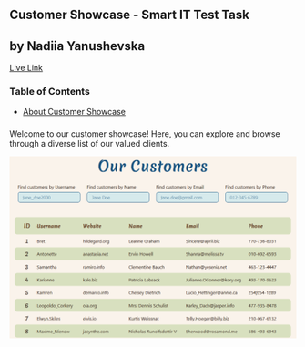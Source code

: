 <section>
    <h1>Customer Showcase - Smart IT Test Task</h1>
    <h2>by Nadiia Yanushevska</h2>
    <a href="https://smart-it-test-task.vercel.app/">Live Link</a>
</section>

<section>
    <h3>Table of Contents</h3>
    <ul>
        <li><a href="#about">About Customer Showcase</a></li>
    </ul>
</section>

<section id="about">
    <h3></h3>
    <p>
        Welcome to our customer showcase! Here, you can explore and
        browse through a diverse list of our valued clients.
    </p>
    <img src="./public/preview.png" alt="preview"/>
</section>
